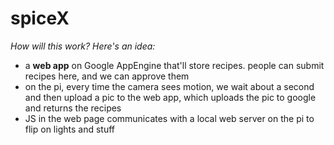 # spiceX

_How will this work? Here's an idea:_

- a **web app** on Google AppEngine that'll store recipes. people can submit recipes here, and we can approve them
- on the pi, every time the camera sees motion, we wait about a second and then upload a pic to the web app, which uploads the pic to google and returns the recipes
- JS in the web page communicates with a local web server on the pi to flip on lights and stuff

